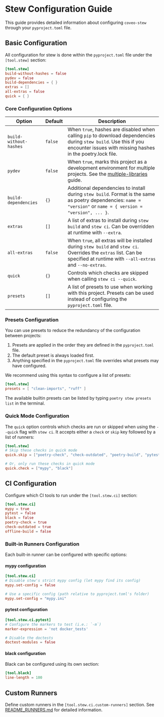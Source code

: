 # Stew Configuration Guide

This guide provides detailed information about configuring `coveo-stew` through your `pyproject.toml` file.

## Basic Configuration

All configuration for stew is done within the `pyproject.toml` file under the `[tool.stew]` section:

```toml
[tool.stew]
build-without-hashes = false
pydev = false
build-dependencies = { }
extras = []
all-extras = false
quick = { }
```

### Core Configuration Options

| Option                 | Default | Description                                                                                                                                                                     |
|------------------------|---------|---------------------------------------------------------------------------------------------------------------------------------------------------------------------------------|
| `build-without-hashes` | `false` | When `true`, hashes are disabled when calling `pip` to download dependencies during `stew build`. Use this if you encounter issues with missing hashes in the poetry.lock file. |
| `pydev`                | `false` | When `true`, marks this project as a development environment for multiple projects. See the [multiple-libraries](README_MULTIPLE_LIBRARIES.md) guide.                           |
| `build-dependencies`   | `{}`    | Additional dependencies to install during `stew build`. Format is the same as poetry dependencies: `name = "version"` or `name = { version = "version", ... }`.                 |
| `extras`               | `[]`    | A list of extras to install during `stew build` and `stew ci`. Can be overridden at runtime with `--extra`.                                                                     |
| `all-extras`           | `false` | When `true`, all extras will be installed during `stew build` and `stew ci`. Overrides the `extras` list. Can be specified at runtime with `--all-extras` and `--no-extras`.    |
| `quick`                | `{}`    | Controls which checks are skipped when calling `stew ci --quick`.                                                                                                               |
| `presets`              | `[]`    | A list of presets to use when working with this project. Presets can be used instead of configuring the `pyproject.toml` file.                                                  |  

### Presets Configuration

You can use presets to reduce the redundancy of the configuration between projects:

1. Presets are applied in the order they are defined in the `pyproject.toml` file.
2. The default preset is always loaded first.
3. Anything specified in the `pyproject.toml` file overrides what presets may have configured.

We recommend using this syntax to configure a list of presets:

```toml
[tool.stew]
presets = [ "clean-imports", "ruff" ]
```

The available builtin presets can be listed by typing `poetry stew presets list` in the terminal.


### Quick Mode Configuration

The `quick` option controls which checks are run or skipped when using the `--quick` flag with `stew ci`. It accepts
either a `check` or `skip` key followed by a list of runners:

```toml
[tool.stew]
# Skip these checks in quick mode
quick.skip = ["poetry-check", "check-outdated", "poetry-build", "pytest"]

# Or, only run these checks in quick mode
quick.check = ["mypy", "black"]
```

## CI Configuration

Configure which CI tools to run under the `[tool.stew.ci]` section:

```toml
[tool.stew.ci]
mypy = true
pytest = false
black = false
poetry-check = true
check-outdated = true
offline-build = false
```

### Built-in Runners Configuration

Each built-in runner can be configured with specific options:

#### mypy configuration

```toml
[tool.stew.ci]
# Disable stew's strict mypy config (let mypy find its config)
mypy.set-config = false

# Use a specific config (path relative to pyproject.toml's folder)
mypy.set-config = "mypy.ini"
```

#### pytest configuration

```toml
[tool.stew.ci.pytest]
# Configure the markers to test (i.e.: `-m`)
marker-expression = 'not docker_tests'

# Disable the doctests
doctest-modules = false
```

#### black configuration

Black can be configured using its own section:

```toml
[tool.black]
line-length = 100
```

## Custom Runners

Define custom runners in the `[tool.stew.ci.custom-runners]` section. See [README_RUNNERS.md](README_RUNNERS.md) for
detailed information.
